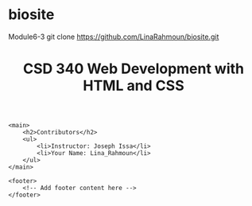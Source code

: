 # biosite
Module6-3
git clone https://github.com/LinaRahmoun/biosite.git
<!DOCTYPE html>
<html lang="en">
<head>
    <meta charset="UTF-8">
    <meta name="viewport" content="width=device-width, initial-scale=1.0">
    <link rel="stylesheet" type="text/css" href="styles.css">
    <title>CSD 340 Web Development with HTML and CSS - Landing Page</title>
</head>
<body>
    <header>
        <h1>CSD 340 Web Development with HTML and CSS</h1>
    </header>
    
    <main>
        <h2>Contributors</h2>
        <ul>
            <li>Instructor: Joseph Issa</li>
            <li>Your Name: Lina_Rahmoun</li>
        </ul>
    </main>
    
    <footer>
        <!-- Add footer content here -->
    </footer>
</body>
</html>
